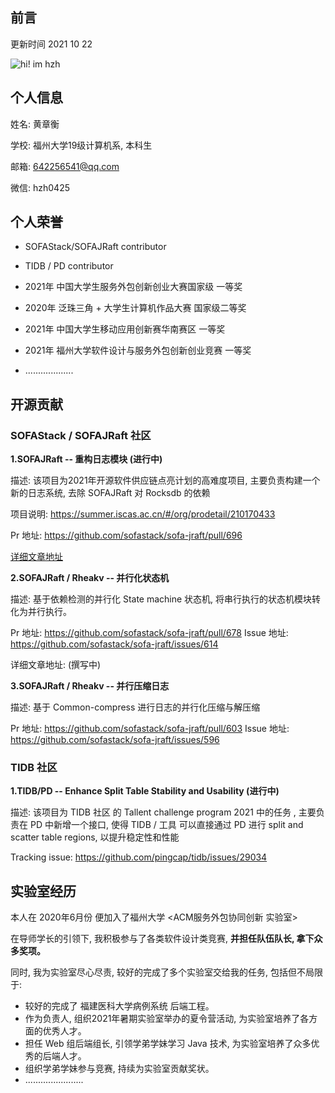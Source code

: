 ## 前言


更新时间 2021 10 22

![hi! im hzh](https://github-readme-stats.vercel.app/api?username=hzh0425&show_icons=true&theme=algolia)


## 个人信息

姓名: 黄章衡

学校: 福州大学19级计算机系, 本科生

邮箱: 642256541@qq.com

微信: hzh0425


## 个人荣誉

- SOFAStack/SOFAJRaft contributor

- TIDB / PD contributor

- 2021年 中国大学生服务外包创新创业大赛国家级 一等奖

- 2020年 泛珠三角 + 大学生计算机作品大赛 国家级二等奖

- 2021年 中国大学生移动应用创新赛华南赛区 一等奖

- 2021年 福州大学软件设计与服务外包创新创业竞赛 一等奖

- ...................  

## 开源贡献

### **SOFAStack / SOFAJRaft 社区**

**1.SOFAJRaft   -- 重构日志模块 (进行中)**

描述: 该项目为2021年开源软件供应链点亮计划的高难度项目, 主要负责构建一个新的日志系统, 去除  SOFAJRaft  对 Rocksdb 的依赖

项目说明: https://summer.iscas.ac.cn/#/org/prodetail/210170433

Pr 地址: https://github.com/sofastack/sofa-jraft/pull/696

[详细文章地址](https://mp.weixin.qq.com/s?__biz=MzUzMzU5Mjc1Nw==&mid=2247497065&idx=1&sn=41cc54dbca1f9bb1d2e50dbd181f062d&chksm=faa31ab3cdd493a52bac26736b2d66c9fcda77c6591048ae758f9663ded0a1a068947a8488ab&mpshare=1&scene=23&srcid=1026H0gUsE1GGJq3hgzmKpGe&sharer_sharetime=1635251084804&sharer_shareid=4685e37971dd76c96606e8a800ad9755#rd)




**2.SOFAJRaft / Rheakv    -- 并行化状态机**

描述: 基于依赖检测的并行化 State machine 状态机, 将串行执行的状态机模块转化为并行执行。

Pr 地址: https://github.com/sofastack/sofa-jraft/pull/678
Issue 地址:  https://github.com/sofastack/sofa-jraft/issues/614

详细文章地址: (撰写中)




**3.SOFAJRaft / Rheakv   -- 并行压缩日志**

描述: 基于 Common-compress 进行日志的并行化压缩与解压缩  

Pr 地址: https://github.com/sofastack/sofa-jraft/pull/603
Issue 地址: https://github.com/sofastack/sofa-jraft/issues/596





### TIDB 社区

**1.TIDB/PD -- Enhance Split Table Stability and Usability (进行中)**

描述: 该项目为 TIDB 社区 的 Tallent challenge program 2021 中的任务 , 主要负责在 PD 中新增一个接口, 使得 TIDB / 工具 可以直接通过 PD  进行 split and scatter table regions, 以提升稳定性和性能

Tracking issue: https://github.com/pingcap/tidb/issues/29034



## 实验室经历

本人在 2020年6月份 便加入了福州大学 <ACM服务外包协同创新 实验室>

在导师学长的引领下, 我积极参与了各类软件设计类竞赛, **并担任队伍队长, 拿下众多奖项。**

同时, 我为实验室尽心尽责, 较好的完成了多个实验室交给我的任务, 包括但不局限于:

- 较好的完成了 福建医科大学病例系统 后端工程。
- 作为负责人, 组织2021年暑期实验室举办的夏令营活动, 为实验室培养了各方面的优秀人才。
- 担任 Web 组后端组长, 引领学弟学妹学习 Java 技术, 为实验室培养了众多优秀的后端人才。
- 组织学弟学妹参与竞赛, 持续为实验室贡献奖状。
- .......................





























